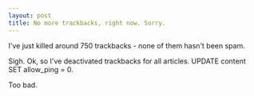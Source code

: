 ```yaml
--- 
layout: post
title: No more trackbacks, right now. Sorry.
---
```

<p>I've just killed around 750 trackbacks - none of them hasn't been spam.</p>
<p>Sigh. Ok, so I've deactivated trackbacks for all articles. UPDATE content SET allow_ping = 0.</p>
<p>Too bad.</p>
